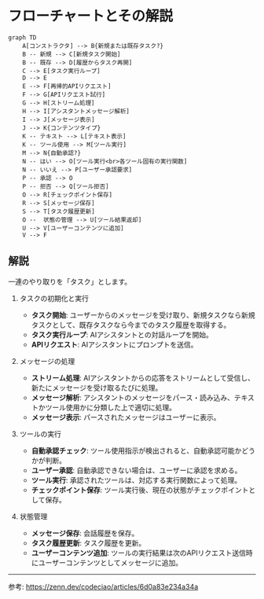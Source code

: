 # フローチャートとその解説

```mermaid
graph TD
    A[コンストラクタ] --> B{新規または既存タスク?}
    B -- 新規 --> C[新規タスク開始]
    B -- 既存 --> D[履歴からタスク再開]
    C --> E[タスク実行ループ]
    D --> E
    E --> F[再帰的APIリクエスト]
    F --> G[APIリクエスト試行]
    G --> H[ストリーム処理]
    H --> I[アシスタントメッセージ解析]
    I --> J[メッセージ表示]
    J --> K{コンテンツタイプ}
    K -- テキスト --> L[テキスト表示]
    K -- ツール使用 --> M[ツール実行]
    M --> N{自動承認?}
    N -- はい --> O[ツール実行<br>各ツール固有の実行関数]
    N -- いいえ --> P[ユーザー承認要求]
    P -- 承認 --> O
    P -- 拒否 --> Q[ツール拒否]
    O --> R[チェックポイント保存]
    R --> S[メッセージ保存]
    S --> T[タスク履歴更新]
    O --  状態の管理 --> U[ツール結果返却]
    U --> V[ユーザーコンテンツに追加]
    V --> F
```

## 解説

一連のやり取りを「タスク」とします。

1. タスクの初期化と実行
    - **タスク開始**: ユーザーからのメッセージを受け取り、新規タスクなら新規タスクとして、既存タスクなら今までのタスク履歴を取得する。
    - **タスク実行ループ**: AIアシスタントとの対話ループを開始。
    - **APIリクエスト**: AIアシスタントにプロンプトを送信。

2. メッセージの処理
    - **ストリーム処理**: AIアシスタントからの応答をストリームとして受信し、新たにメッセージを受け取るたびに処理。
    - **メッセージ解析**: アシスタントのメッセージをパース・読み込み、テキストかツール使用かに分類した上で適切に処理。
    - **メッセージ表示**: パースされたメッセージはユーザーに表示。

3. ツールの実行
    - **自動承認チェック**: ツール使用指示が検出されると、自動承認可能かどうかが判断。
    - **ユーザー承認**: 自動承認できない場合は、ユーザーに承認を求める。
    - **ツール実行**: 承認されたツールは、対応する実行関数によって処理。
    - **チェックポイント保存**: ツール実行後、現在の状態がチェックポイントとして保存。

4. 状態管理
    - **メッセージ保存**: 会話履歴を保存。
    - **タスク履歴更新**: タスク履歴を更新。
    - **ユーザーコンテンツ追加**: ツールの実行結果は次のAPIリクエスト送信時にユーザーコンテンツとしてメッセージに追加。

---

参考: https://zenn.dev/codeciao/articles/6d0a83e234a34a
